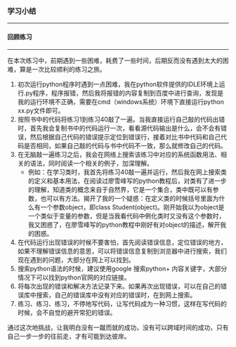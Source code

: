 ### 学习小结
---------------------

#### 回顾练习
--------------------------

在本次练习中，前期遇到一些困难，耗费了一些时间，后期反而没有遇到太大的困难，算是一次比较顺利的练习之旅。

1. 初次运行python程序时遇到一点困难，我在python软件提供的IDLE环境上运行.py程序，程序报错，然后我将报错的内容复制到百度中进行查询，发现是我的运行环境不正确，需要在cmd（windows系统）环境下直接运行python xx.py文件即可。
2. 按照书中的代码将练习1到练习40敲了一遍。当我直接运行自己敲的代码出错时，首先我会复制书中的代码运行一次，看看源代码输出是什么，会不会有错误，然后根据自己代码的错误提示定位到错误行，接着对比书中代码和自己代码是否相同，如果自己敲的代码与书中代码不一致，那么就修改自己的代码。
3. 在无脑敲一遍练习之后，我会在网络上搜索该练习中对应的系统函数用法、相关的语法，同时阅读一个相关的例子，加深理解。
    - 例如：在学习类时，我首先将练习40敲一遍并运行，然后我在网上搜索类的定义和基本用法，在阅读过廖雪峰写的python教程后，对类有了进一步的理解，知道类的概念来自于自然界，它是一个集合，类中既可以有参数，也可以有方法。揭开了我的一个疑惑：在定义类的时候括号里面为什么有一个参数object，即class Student(object)。刚开始我以为object是一个类似于变量的参数，但是当我看代码中例化类时又没有这个参数时，我又困惑了，在廖雪峰写的python教程中刚好有对object的描述，解开我的困惑。
4. 在代码运行出现错误的时候不要害怕，首先阅读错误信息，定位错误的地方，如果不理解错误信息的意思，可以将错误信息复制到浏览器中进行搜索，我们现在遇到的问题，大部分在网上可以找到。
5. 搜索python语法的时候，建议使用google 搜索python+ 内容关键字，大部分情况下可以找到python官网的对应链接。
6. 将每次出现的错误和解决方法记录下来。如果再次出现错误，可以在自己的错误库中搜索，自己的错误库中没有对应的错误时，在到网上搜索。
7. 练习、练习、练习，不停地写代码，让写代码成为一种习惯，这样在写代码的时候，会不自觉的避开常犯的错误。

通过这次地挑战，让我明白没有一蹴而就的成功，没有可以跨域时间的成功，只有自己一步一步的往前走，才有可能到达彼岸。